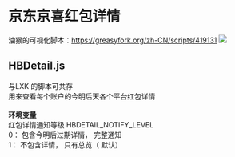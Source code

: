 # 京东京喜红包详情
油猴的可视化脚本：https://greasyfork.org/zh-CN/scripts/419131
![](https://greasyfork.s3.us-east-2.amazonaws.com/qjktyrvnnwz8mlj4we7xspyhpzi2)

##  HBDetail.js
与LXK 的脚本可共存<br>
用来查看每个账户的今明后天各个平台红包详情<br><br>
<b>环境变量</b><br>
红包详情通知等级 HBDETAIL_NOTIFY_LEVEL<br>
0： 包含今明后过期详情， 完整通知<br>
1： 不包含详情， 只有总览（ 默认）<br>

